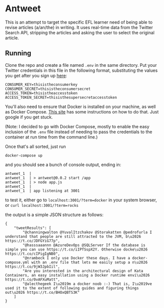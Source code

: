 # Antweet

This is an attempt to target the specific EFL learner need of
being able to revise articles (a/an/the) in writing. It uses
real-time data from the Twitter Search API, stripping the
articles and asking the user to select the original article.

## Running

Clone the repo and create a file named `.env` in the same
directory. Put your Twitter credentials in this file in the
following format, substituting the values you get after you
sign up [here](https://developer.twitter.com):

```
CONSUMER_KEY=thisistheconsumerkey
CONSUMER_SECRET=thisistheconsumersecret
ACCESS_TOKEN=thisistheaccesstoken
ACCESS_TOKEN_SECRET=thisisthesupersecretaccesstoken
```

You'll also need to ensure that Docker is installed on your
machine, as well as Docker Compose.
[This site](https://docs.docker.com/compose/install/) has some
instructions on how to do that. Just google if you get stuck.

(Note: I decided to go with Docker Compose, mostly to enable
the easy inclusion of the `.env` file instead of needing to
pass the credentials to the container at run time from the
command line.)

Once that's all sorted, just run

```
docker-compose up
```

and you should see a bunch of console output, ending in:

```
antweet_1  |
antweet_1  | > antweet@0.0.2 start /app
antweet_1  | > node app.js
antweet_1  |
antweet_1  | app listening at 3001
```

to test it, either go to `localhost:3001/?term=docker` in your
system browser, or `curl localhost:3001/?term=rocks`

the output is a simple JSON structure as follows:
```
{
    "tweetResults": [
        "@channingwalton @YuvalItzchakov @Storakatten @pedrofurla I understand that people are still attracted to the JVM, b\u2026 https://t.co/JDFGYiG77p",
        "@hasssaaannn @AzureDevOps @SQLServer If the database is simple you can use https://t.co/iIPfSspX2Y. Otherwise docke\u2026 https://t.co/cIPigIgNB0",
        "@nrambeck I only use Docker these days. I have a docker-compose.yml with an .env file that lets me easily setup a n\u2026 https://t.co/9jW3JpbIil",
        "Are you interested in the architectural design of Kata Containers, an easy installation using a Docker runtime envi\u2026 https://t.co/0vAFXuMatt",
        "@alecthegeek I\u2019m a docker noob :-) That is, I\u2019ve used it to the extent of following guides and figuring things out\u2026 https://t.co/BHOxQBTS3K"
    ]
}
```

